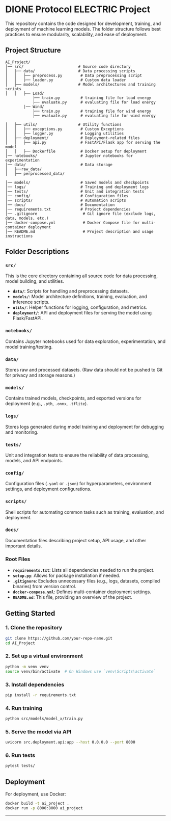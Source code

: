 # DIONE Protocol ELECTRIC Project 

This repository contains the code designed for development, training, and deployment of machine learning models. The folder structure follows best practices to ensure modularity, scalability, and ease of deployment.

## Project Structure

```
AI_Project/
│── src/                        # Source code directory
│   ├── data/                   # Data processing scripts
│   │   ├── preprocess.py        # Data preprocessing script
│   │   ├── loader.py            # Custom data loader
│   ├── models/                 # Model architectures and training scripts
│   │   ├── Load/
            ├── train.py         # training file for load energy
            ├── evaluate.py      # evaluating file for load energy
        |── Wind/
            ├── train.py         # training file for wind energy
            ├── evaluate.py      # evaluating file for wind energy

│   ├── utils/                  # Utility functions
│   │   ├── exceptions.py        # Custom Exceptions
│   │   ├── logger.py            # Logging utilities
│   ├── deployment/              # Deployment-related files
│   │   ├── api.py               # FastAPI/Flask app for serving the model
│   │   ├── Dockerfile           # Docker setup for deployment
│── notebooks/                   # Jupyter notebooks for experimentation
│── data/                        # Data storage 
│   ├──raw_data/                  
│   ├── perprocessed_data/                   

│── models/                      # Saved models and checkpoints
│── logs/                        # Training and deployment logs
│── tests/                       # Unit and integration tests
│── config/                      # Configuration files
│── scripts/                     # Automation scripts
│── docs/                        # Documentation
│── requirements.txt             # Project dependencies
│── .gitignore                    # Git ignore file (exclude logs, data, models, etc.)
│── docker-compose.yml            # Docker Compose file for multi-container deployment
│── README.md                     # Project description and usage instructions
```

## Folder Descriptions

### `src/`
This is the core directory containing all source code for data processing, model building, and utilities.
- **`data/`**: Scripts for handling and preprocessing datasets.
- **`models/`**: Model architecture definitions, training, evaluation, and inference scripts.
- **`utils/`**: Helper functions for logging, configuration, and metrics.
- **`deployment/`**: API and deployment files for serving the model using Flask/FastAPI.

### `notebooks/`
Contains Jupyter notebooks used for data exploration, experimentation, and model training/testing.

### `data/`
Stores raw and processed datasets. (Raw data should not be pushed to Git for privacy and storage reasons.)

### `models/`
Contains trained models, checkpoints, and exported versions for deployment (e.g., `.pth`, `.onnx`, `.tflite`).

### `logs/`
Stores logs generated during model training and deployment for debugging and monitoring.

### `tests/`
Unit and integration tests to ensure the reliability of data processing, models, and API endpoints.

### `config/`
Configuration files (`.yaml` or `.json`) for hyperparameters, environment settings, and deployment configurations.

### `scripts/`
Shell scripts for automating common tasks such as training, evaluation, and deployment.

### `docs/`
Documentation files describing project setup, API usage, and other important details.

### Root Files
- **`requirements.txt`**: Lists all dependencies needed to run the project.
- **`setup.py`**: Allows for package installation if needed.
- **`.gitignore`**: Excludes unnecessary files (e.g., logs, datasets, compiled binaries) from version control.
- **`docker-compose.yml`**: Defines multi-container deployment settings.
- **`README.md`**: This file, providing an overview of the project.

## Getting Started

### 1. Clone the repository
```sh
git clone https://github.com/your-repo-name.git
cd AI_Project
```

### 2. Set up a virtual environment
```sh
python -m venv venv
source venv/bin/activate  # On Windows use `venv\Scripts\activate`
```

### 3. Install dependencies
```sh
pip install -r requirements.txt
```

### 4. Run training
```sh
python src/models/model_x/train.py
```

### 5. Serve the model via API
```sh
uvicorn src.deployment.api:app --host 0.0.0.0 --port 8000
```

### 6. Run tests
```sh
pytest tests/
```

## Deployment
For deployment, use Docker:
```sh
docker build -t ai_project .
docker run -p 8000:8000 ai_project
```


---

